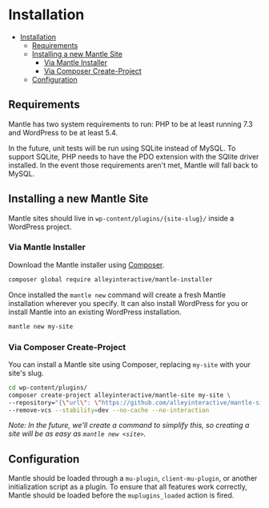 # Installation

- [Installation](#installation)
	- [Requirements](#requirements)
	- [Installing a new Mantle Site](#installing-a-new-mantle-site)
		- [Via Mantle Installer](#via-mantle-installer)
		- [Via Composer Create-Project](#via-composer-create-project)
	- [Configuration](#configuration)

## Requirements
Mantle has two system requirements to run: PHP to be at least running 7.3 and
WordPress to be at least 5.4.

In the future, unit tests will be run using SQLite instead of MySQL. To support
SQLite, PHP needs to have the PDO extension with the SQlite driver installed. In
the event those requirements aren't met, Mantle will fall back to MySQL.

## Installing a new Mantle Site

Mantle sites should live in `wp-content/plugins/{site-slug}/` inside a WordPress
project.

### Via Mantle Installer

Download the Mantle installer using [Composer](https://getcomposer.org/).

```bash
composer global require alleyinteractive/mantle-installer
```

Once installed the `mantle new` command will create a fresh Mantle installation
wherever you specify. It can also install WordPress for you or install Mantle
into an existing WordPress installation.

```bash
mantle new my-site
```

### Via Composer Create-Project

You can install a Mantle site using Composer, replacing `my-site` with your site's slug.

```bash
cd wp-content/plugins/
composer create-project alleyinteractive/mantle-site my-site \
--repository="{\"url\": \"https://github.com/alleyinteractive/mantle-site.git\", \"type\": \"vcs\"}" \
--remove-vcs --stability=dev --no-cache --no-interaction
```

_Note: In the future, we'll create a command to simplify this, so creating a site will be as
easy as `mantle new <site>`._

## Configuration
Mantle should be loaded through a `mu-plugin`, `client-mu-plugin`, or another
initialization script as a plugin. To ensure that all features work correctly,
Mantle should be loaded before the `muplugins_loaded` action is fired.
